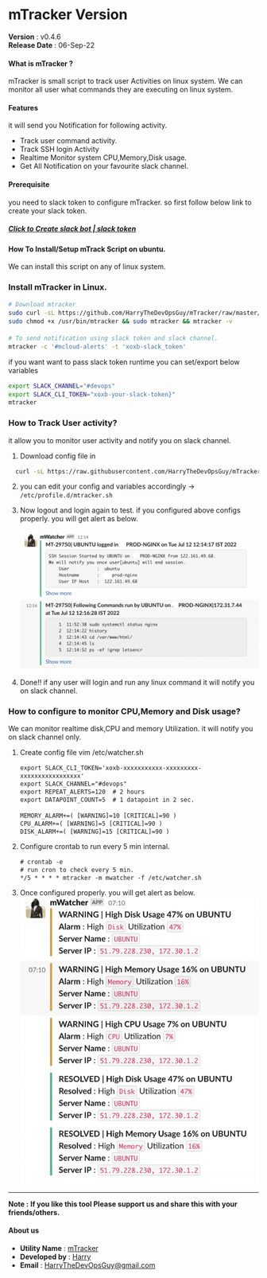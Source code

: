 # mTracker Version
 **Version**        : v0.4.6 <br>
 **Release Date**   : 06-Sep-22 <br>

#### What is mTracker ?
mTracker is small script to track user Activities on linux system. We can monitor all user what commands they are executing on linux system.

#### Features
it will send you Notification for following activity.
 - Track user command activity.
 - Track SSH login Activity
 - Realtime Monitor system CPU,Memory,Disk usage.
 - Get All Notification on your favourite slack channel.

#### Prerequisite
you need to slack token to configure mTracker. so first follow below link to create your slack token.
##### [Click to Create slack bot | slack token ](https://slack.com/intl/en-in/help/articles/115005265703-Create-a-bot-for-your-workspace)


#### How To Install/Setup mTrack Script on ubuntu.
We can install this script on any of linux system.

### Install mTracker in Linux.
  ```bash
  # Download mtracker
  sudo curl -sL https://github.com/HarryTheDevOpsGuy/mTracker/raw/master/x86_64/mtracker -o /usr/bin/mtracker
  sudo chmod +x /usr/bin/mtracker && sudo mtracker && mtracker -v

  # To send notification using slack token and slack channel.
  mtracker -c '#mcloud-alerts' -t 'xoxb-slack_token'
  ```

if you want want to pass slack token runtime you can set/export below variables

```bash
export SLACK_CHANNEL="#devops"
export SLACK_CLI_TOKEN="xoxb-your-slack-token}"
mtracker
```


### How to Track User activity?
it allow you to monitor user activity and notify you on slack channel.

1. Download config file in
```bash
  curl -sL https://raw.githubusercontent.com/HarryTheDevOpsGuy/mTracker/master/mtracker.sh -o /etc/profile.d/mTracker.sh
```

2. you can edit your config and variables accordingly -> `/etc/profile.d/mtracker.sh`

3. Now logout and login again to test. if you configured above configs properly. you will get alert as below.

    ![Alt text](https://github.com/HarryTheDevOpsGuy/mTracker/raw/master/src/Alert-sample.png)

4. Done!! if any user will login and run any linux command it will notify you on slack channel.


### How to configure to monitor CPU,Memory and Disk usage?
We can monitor realtime disk,CPU and memory Utilization. it will notify you on slack channel only.

1. Create config file
    vim /etc/watcher.sh
    ```
    export SLACK_CLI_TOKEN='xoxb-xxxxxxxxxxx-xxxxxxxxx-xxxxxxxxxxxxxxxxx'
    export SLACK_CHANNEL="#devops"
    export REPEAT_ALERTS=120  # 2 hours
    export DATAPOINT_COUNT=5  # 1 datapoint in 2 sec.

    MEMORY_ALARM+=( [WARNING]=10 [CRITICAL]=90 )
    CPU_ALARM+=( [WARNING]=5 [CRITICAL]=90 )
    DISK_ALARM+=( [WARNING]=15 [CRITICAL]=90 )

    ```

2. Configure crontab to run every 5 min internal.
    ```
    # crontab -e
    # run cron to check every 5 min.
    */5 * * * * mtracker -m mwatcher -f /etc/watcher.sh
    ```

3. Once configured properly. you will get alert as below.
    ![Alt text](https://github.com/HarryTheDevOpsGuy/mTracker/raw/master/src/CPU-Mem-Disk-Alert.png)


---
**Note :**  **If you like this tool Please support us and share this with your friends/others.**

#### About us
* **Utility Name** : [mTracker](https://github.com/HarryTheDevOpsGuy/mTracker)
* **Developed by** : [Harry](https://harrythedevopsguy.github.io)
* **Email** : HarryTheDevOpsGuy@gmail.com
